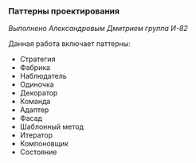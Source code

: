 ### Паттерны проектирования

*Выполнено Александровым Дмитрием группа И-82*

Данная работа включает паттерны:

* Стратегия
* Фабрика
* Наблюдатель
* Одиночка
* Декоратор
* Команда
* Адаптер
* Фасад
* Шаблонный метод
* Итератор
* Компоновщик
* Состояние